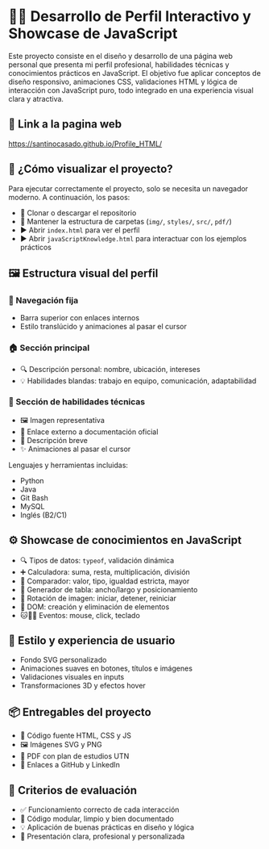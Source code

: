 <body>
  <h1>🧑‍💻 Desarrollo de Perfil Interactivo y Showcase de JavaScript</h1>
  <p>
    Este proyecto consiste en el diseño y desarrollo de una página web personal que presenta mi perfil profesional, habilidades técnicas y conocimientos prácticos en JavaScript. El objetivo fue aplicar conceptos de diseño responsivo, animaciones CSS, validaciones HTML y lógica de interacción con JavaScript puro, todo integrado en una experiencia visual clara y atractiva.
  </p>

  <h2>🔗 Link a la pagina web</h2>
  <a target="_blank" href="https://santinocasado.github.io/Profile_HTML/"> https://santinocasado.github.io/Profile_HTML/</a>

  <h2>🚀 ¿Cómo visualizar el proyecto?</h2>
  <p>Para ejecutar correctamente el proyecto, solo se necesita un navegador moderno. A continuación, los pasos:</p>
  <ul>
    <li>📁 Clonar o descargar el repositorio</li>
    <li>📂 Mantener la estructura de carpetas (<code>img/</code>, <code>styles/</code>, <code>src/</code>, <code>pdf/</code>)</li>
    <li>▶️ Abrir <code>index.html</code> para ver el perfil</li>
    <li>▶️ Abrir <code>javaScriptKnowledge.html</code> para interactuar con los ejemplos prácticos</li>
  </ul>

  <h2>🖼️ Estructura visual del perfil</h2>
  <h3>🧭 Navegación fija</h3>
  <ul>
    <li>Barra superior con enlaces internos</li>
    <li>Estilo translúcido y animaciones al pasar el cursor</li>
  </ul>

  <h3>🏠 Sección principal</h3>
  <ul>
    <li>🔍 Descripción personal: nombre, ubicación, intereses</li>
    <li>💡 Habilidades blandas: trabajo en equipo, comunicación, adaptabilidad</li>
  </ul>

  <h3>🧠 Sección de habilidades técnicas</h3>
  <ul>
    <li>🖼️ Imagen representativa</li>
    <li>🔗 Enlace externo a documentación oficial</li>
    <li>🧠 Descripción breve</li>
    <li>✨ Animaciones al pasar el cursor</li>
  </ul>
  <p>Lenguajes y herramientas incluidas:</p>
  <ul>
    <li>Python</li>
    <li>Java</li>
    <li>Git Bash</li>
    <li>MySQL</li>
    <li>Inglés (B2/C1)</li>
  </ul>

  <h2>⚙️ Showcase de conocimientos en JavaScript</h2>
  <ul>
    <li>🔍 Tipos de datos: <code>typeof</code>, validación dinámica</li>
    <li>➕ Calculadora: suma, resta, multiplicación, división</li>
    <li>🔄 Comparador: valor, tipo, igualdad estricta, mayor</li>
    <li>🧮 Generador de tabla: ancho/largo y posicionamiento</li>
    <li>🔁 Rotación de imagen: iniciar, detener, reiniciar</li>
    <li>🧱 DOM: creación y eliminación de elementos</li>
    <li>🐱🐶🐹 Eventos: mouse, click, teclado</li>
  </ul>

  <h2>🎨 Estilo y experiencia de usuario</h2>
  <ul>
    <li>Fondo SVG personalizado</li>
    <li>Animaciones suaves en botones, títulos e imágenes</li>
    <li>Validaciones visuales en inputs</li>
    <li>Transformaciones 3D y efectos hover</li>
  </ul>

  <h2>📦 Entregables del proyecto</h2>
  <ul>
    <li>🧠 Código fuente HTML, CSS y JS</li>
    <li>🖼️ Imágenes SVG y PNG</li>
    <li>📄 PDF con plan de estudios UTN</li>
    <li>🔗 Enlaces a GitHub y LinkedIn</li>
  </ul>

  <h2>🧪 Criterios de evaluación</h2>
  <ul>
    <li>✅ Funcionamiento correcto de cada interacción</li>
    <li>🧹 Código modular, limpio y bien documentado</li>
    <li>💡 Aplicación de buenas prácticas en diseño y lógica</li>
    <li>📣 Presentación clara, profesional y personalizada</li>
  </ul>
</body>
</html>
